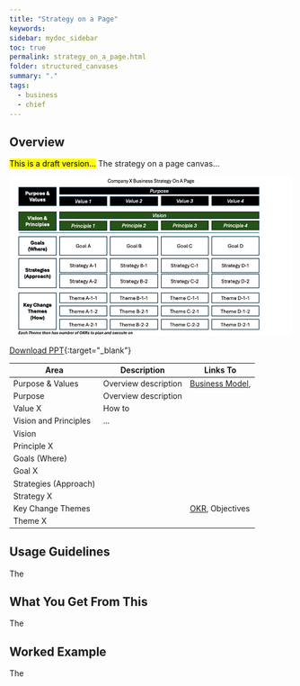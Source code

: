 ```yaml
---
title: "Strategy on a Page"
keywords: 
sidebar: mydoc_sidebar
toc: true
permalink: strategy_on_a_page.html
folder: structured_canvases
summary: "."
tags: 
  - business
  - chief
---
```


## Overview

<mark>This is a draft version...</mark> The strategy on a page canvas... 

![image001](media/strategy_on_a_page.png)

[Download PPT](media/ppt/strategy_on_a_page.ppt){:target="_blank"}

| Area                  | Description          | Links To                                                |
| --------------------- | -------------------- | ------------------------------------------------------- |
| Purpose & Values      | Overview description | [Business Model](../engagment_model/business_model.md), |
| Purpose               | Overview description |                                                         |
| Value X               | How to               |                                                         |
| Vision and Principles | ...                  |                                                         |
| Vision                |                      |                                                         |
| Principle X           |                      |                                                         |
| Goals (Where)         |                      |                                                         |
| Goal X                |                      |                                                         |
| Strategies (Approach) |                      |                                                         |
| Strategy X            |                      |                                                         |
| Key Change Themes     |                      | [OKR](okr_card.md), Objectives                          |
| Theme X               |                      |                                                         |

## Usage Guidelines

The 

## What You Get From This

The 

## Worked Example

The